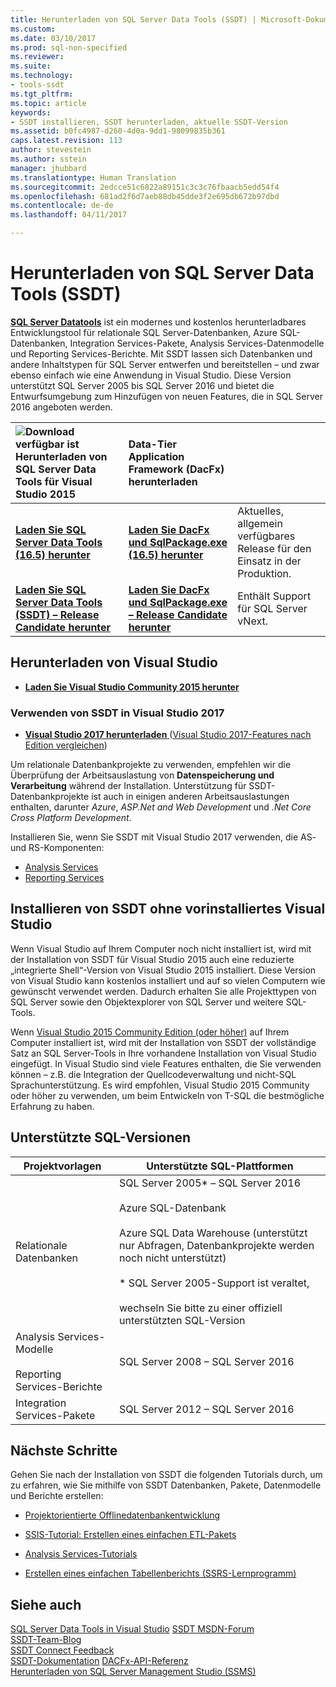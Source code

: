 ```yaml
---
title: Herunterladen von SQL Server Data Tools (SSDT) | Microsoft-Dokumentation
ms.custom: 
ms.date: 03/10/2017
ms.prod: sql-non-specified
ms.reviewer: 
ms.suite: 
ms.technology:
- tools-ssdt
ms.tgt_pltfrm: 
ms.topic: article
keywords:
- SSDT installieren, SSDT herunterladen, aktuelle SSDT-Version
ms.assetid: b0fc4987-d260-4d0a-9dd1-98099835b361
caps.latest.revision: 113
author: stevestein
ms.author: sstein
manager: jhubbard
ms.translationtype: Human Translation
ms.sourcegitcommit: 2edcce51c6822a89151c3c3c76fbaacb5edd54f4
ms.openlocfilehash: 681ad2f6d7aeb88db45dde3f2e695db672b97dbd
ms.contentlocale: de-de
ms.lasthandoff: 04/11/2017

---
```

# <a name="download-sql-server-data-tools-ssdt"></a>Herunterladen von SQL Server Data Tools (SSDT)

**[SQL Server Datatools](https://msdn.microsoft.com/mt186501)** ist ein modernes und kostenlos herunterladbares Entwicklungstool für relationale SQL Server-Datenbanken, Azure SQL-Datenbanken, Integration Services-Pakete, Analysis Services-Datenmodelle und Reporting Services-Berichte. Mit SSDT lassen sich Datenbanken und andere Inhaltstypen für SQL Server entwerfen und bereitstellen – und zwar ebenso einfach wie eine Anwendung in Visual Studio. Diese Version unterstützt SQL Server 2005 bis SQL Server 2016 und bietet die Entwurfsumgebung zum Hinzufügen von neuen Features, die in SQL Server 2016 angeboten werden.  
    
    
| ![Download verfügbar ist](../ssdt/media/download.png) Herunterladen von SQL Server Data Tools für Visual Studio 2015  | Data-Tier Application Framework (DacFx) herunterladen ||
|:---|:---|:---|
|**[Laden Sie SQL Server Data Tools (16.5) herunter](https://msdn.microsoft.com/mt186501)**|[**Laden Sie DacFx und SqlPackage.exe (16.5) herunter**](https://www.microsoft.com/download/details.aspx?id=54106) |Aktuelles, allgemein verfügbares Release für den Einsatz in der Produktion.|
|[**Laden Sie SQL Server Data Tools (SSDT) – Release Candidate herunter**](../ssdt/sql-server-data-tools-ssdt-release-candidate.md)| [**Laden Sie DacFx und SqlPackage.exe – Release Candidate herunter**](../ssdt/sql-server-data-tools-ssdt-release-candidate.md) |Enthält Support für SQL Server vNext.|



## <a name="download-visual-studio"></a>Herunterladen von Visual Studio

* [**Laden Sie Visual Studio Community 2015 herunter**](https://www.visualstudio.com/products/visual-studio-community-vs.aspx)

### <a name="use-ssdt-in-visual-studio-2017"></a>Verwenden von SSDT in Visual Studio 2017

* [**Visual Studio 2017 herunterladen** ](https://www.visualstudio.com/) ([Visual Studio 2017-Features nach Edition vergleichen](https://www.visualstudio.com/vs/compare/))

Um relationale Datenbankprojekte zu verwenden, empfehlen wir die Überprüfung der Arbeitsauslastung von **Datenspeicherung und Verarbeitung** während der Installation. Unterstützung für SSDT-Datenbankprojekte ist auch in einigen anderen Arbeitsauslastungen enthalten, darunter *Azure*, *ASP.Net and Web Development* und *.Net Core Cross Platform Development*.

Installieren Sie, wenn Sie SSDT mit Visual Studio 2017 verwenden, die AS- und RS-Komponenten:
* [Analysis Services](https://marketplace.visualstudio.com/items?itemName=ProBITools.MicrosoftAnalysisServicesModelingProjects)
* [Reporting Services](https://marketplace.visualstudio.com/items?itemName=ProBITools.MicrosoftReportProjectsforVisualStudio)


## <a name="installing-ssdt-without-visual-studio-pre-installed"></a>Installieren von SSDT ohne vorinstalliertes Visual Studio

Wenn Visual Studio auf Ihrem Computer noch nicht installiert ist, wird mit der Installation von SSDT für Visual Studio 2015 auch eine reduzierte „integrierte Shell“-Version von Visual Studio 2015 installiert. Diese Version von Visual Studio kann kostenlos installiert und auf so vielen Computern wie gewünscht verwendet werden. Dadurch erhalten Sie alle Projekttypen von SQL Server sowie den Objektexplorer von SQL Server und weitere SQL-Tools.

Wenn [Visual Studio 2015 Community Edition (oder höher)](https://www.visualstudio.com/products/visual-studio-community-vs.aspx) auf Ihrem Computer installiert ist, wird mit der Installation von SSDT der vollständige Satz an SQL Server-Tools in Ihre vorhandene Installation von Visual Studio eingefügt. In Visual Studio sind viele Features enthalten, die Sie verwenden können – z.B. die Integration der Quellcodeverwaltung und nicht-SQL Sprachunterstützung. Es wird empfohlen, Visual Studio 2015 Community oder höher zu verwenden, um beim Entwickeln von T-SQL die bestmögliche Erfahrung zu haben.

## <a name="supported-sql-versions"></a>Unterstützte SQL-Versionen
  
|Projektvorlagen|Unterstützte SQL-Plattformen|  
|-------------------|--------------------|  
Relationale Datenbanken|  SQL Server 2005* – SQL Server 2016 <br /><br />Azure SQL-Datenbank<br /><br />Azure SQL Data Warehouse (unterstützt nur Abfragen, Datenbankprojekte werden noch nicht unterstützt)<br /><br />  * SQL Server 2005-Support ist veraltet,<br /><br /> wechseln Sie bitte zu einer offiziell unterstützten SQL-Version|
  |Analysis Services-Modelle<br /><br />Reporting Services-Berichte | SQL Server 2008 – SQL Server 2016|
  |Integration Services-Pakete| SQL Server 2012 – SQL Server 2016    |
  
## <a name="next-steps"></a>Nächste Schritte  
Gehen Sie nach der Installation von SSDT die folgenden Tutorials durch, um zu erfahren, wie Sie mithilfe von SSDT Datenbanken, Pakete, Datenmodelle und Berichte erstellen:  
  
-   [Projektorientierte Offlinedatenbankentwicklung](https://msdn.microsoft.com/library/hh272702(v=vs.103).aspx)  
  
-   [SSIS-Tutorial: Erstellen eines einfachen ETL-Pakets](https://msdn.microsoft.com/library/ms169917.aspx)  
  
-   [Analysis Services-Tutorials](https://msdn.microsoft.com/library/hh231701.aspx)  
  
-   [Erstellen eines einfachen Tabellenberichts (SSRS-Lernprogramm)](https://msdn.microsoft.com/library/ms167305.aspx)  
  
## <a name="see-also"></a>Siehe auch  
[SQL Server Data Tools in Visual Studio](https://msdn.microsoft.com/library/hh272686(v=vs.103).aspx)  
[SSDT MSDN-Forum](https://social.msdn.microsoft.com/Forums/sqlserver/home?forum=ssdt)  
[SSDT-Team-Blog](http://blogs.msdn.com/b/ssdt/)  
[SSDT Connect Feedback](https://connect.microsoft.com/SQLServer/Feedback)  
[SSDT-Dokumentation](https://msdn.microsoft.com/library/hh272686(v=vs.103).aspx)  
[DACFx-API-Referenz](https://msdn.microsoft.com/library/dn645454.aspx)  
[Herunterladen von SQL Server Management Studio (SSMS)](../ssms/download-sql-server-management-studio-ssms.md)  


